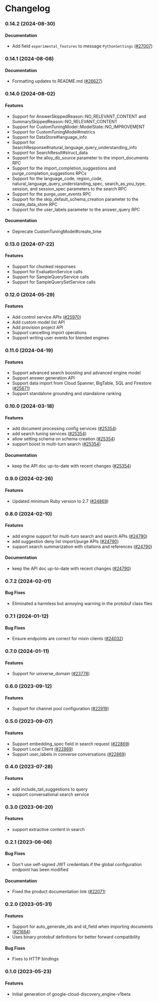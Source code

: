 # Changelog

### 0.14.2 (2024-08-30)

#### Documentation

* Add field `experimental_features` to message `PythonSettings` ([#27007](https://github.com/googleapis/google-cloud-ruby/issues/27007)) 

### 0.14.1 (2024-08-08)

#### Documentation

* Formatting updates to README.md ([#26627](https://github.com/googleapis/google-cloud-ruby/issues/26627)) 

### 0.14.0 (2024-08-02)

#### Features

* Support for AnswerSkippedReason::NO_RELEVANT_CONTENT and SummarySkippedReason::NO_RELEVANT_CONTENT 
* Support for CustomTuningModel::ModelState::NO_IMPROVEMENT 
* Support for CustomTuningModel#metrics 
* Support for DataStore#language_info 
* Support for SearchResponse#natural_language_query_understanding_info 
* Support for SearchResult#struct_data 
* Support for the alloy_db_source parameter to the import_documents RPC 
* Support for the import_completion_suggestions and purge_completion_suggestions RPCs 
* Support for the language_code, region_code, natural_language_query_understanding_spec, search_as_you_type, session, and session_spec parameters to the search RPC 
* Support for the purge_user_events RPC 
* Support for the skip_default_schema_creation parameter to the create_data_store RPC 
* Support for the user_labels parameter to the answer_query RPC 
#### Documentation

* Deprecate CustomTuningModel#create_time 

### 0.13.0 (2024-07-22)

#### Features

* Support for chunked responses 
* Support for EvaluationService calls 
* Support for SampleQueryService calls 
* Support for SampleQuerySetService calls 

### 0.12.0 (2024-05-29)

#### Features

* Add control service APIs ([#25970](https://github.com/googleapis/google-cloud-ruby/issues/25970)) 
* Add custom model list API 
* Add provision project API 
* Support cancelling import operations 
* Support writing user events for blended engines 

### 0.11.0 (2024-04-19)

#### Features

* Support advanced search boosting and advanced engine model 
* Support answer generation API 
* Support data import from Cloud Spanner, BigTable, SQL and Firestore ([#25671](https://github.com/googleapis/google-cloud-ruby/issues/25671)) 
* Support standalone grounding and standalone ranking 

### 0.10.0 (2024-03-18)

#### Features

* add document processing config services ([#25354](https://github.com/googleapis/google-cloud-ruby/issues/25354)) 
* add search tuning services ([#25354](https://github.com/googleapis/google-cloud-ruby/issues/25354)) 
* allow setting schema on schema creation ([#25354](https://github.com/googleapis/google-cloud-ruby/issues/25354)) 
* support boost in multi-turn search ([#25354](https://github.com/googleapis/google-cloud-ruby/issues/25354)) 
#### Documentation

* keep the API doc up-to-date with recent changes ([#25354](https://github.com/googleapis/google-cloud-ruby/issues/25354)) 

### 0.9.0 (2024-02-26)

#### Features

* Updated minimum Ruby version to 2.7 ([#24869](https://github.com/googleapis/google-cloud-ruby/issues/24869)) 

### 0.8.0 (2024-02-10)

#### Features

* add engine support for multi-turn search and search APIs ([#24790](https://github.com/googleapis/google-cloud-ruby/issues/24790)) 
* add suggestion deny list import/purge APIs ([#24790](https://github.com/googleapis/google-cloud-ruby/issues/24790)) 
* support search summarization with citations and references ([#24790](https://github.com/googleapis/google-cloud-ruby/issues/24790)) 
#### Documentation

* keep the API doc up-to-date with recent changes ([#24790](https://github.com/googleapis/google-cloud-ruby/issues/24790)) 

### 0.7.2 (2024-02-01)

#### Bug Fixes

* Eliminated a harmless but annoying warning in the protobuf class files 

### 0.7.1 (2024-01-12)

#### Bug Fixes

* Ensure endpoints are correct for mixin clients ([#24032](https://github.com/googleapis/google-cloud-ruby/issues/24032)) 

### 0.7.0 (2024-01-11)

#### Features

* Support for universe_domain ([#23778](https://github.com/googleapis/google-cloud-ruby/issues/23778)) 

### 0.6.0 (2023-09-12)

#### Features

* Support for channel pool configuration ([#22919](https://github.com/googleapis/google-cloud-ruby/issues/22919)) 

### 0.5.0 (2023-09-07)

#### Features

* Support embedding_spec field in search request ([#22869](https://github.com/googleapis/google-cloud-ruby/issues/22869)) 
* Support Local Client ([#22869](https://github.com/googleapis/google-cloud-ruby/issues/22869)) 
* Support user_labels in converse conversations ([#22869](https://github.com/googleapis/google-cloud-ruby/issues/22869)) 

### 0.4.0 (2023-07-28)

#### Features

* add include_tail_suggestions to query 
* support conversational search service 

### 0.3.0 (2023-06-20)

#### Features

* support extractive content in search 

### 0.2.1 (2023-06-06)

#### Bug Fixes

* Don't use self-signed JWT credentials if the global configuration endpoint has been modified 
#### Documentation

* Fixed the product documentation link ([#22071](https://github.com/googleapis/google-cloud-ruby/issues/22071)) 

### 0.2.0 (2023-05-31)

#### Features

* Support for auto_generate_ids and id_field when importing documents ([#21684](https://github.com/googleapis/google-cloud-ruby/issues/21684)) 
* Uses binary protobuf definitions for better forward compatibility 
#### Bug Fixes

* Fixes to HTTP bindings 

### 0.1.0 (2023-05-23)

#### Features

* Initial generation of google-cloud-discovery_engine-v1beta
